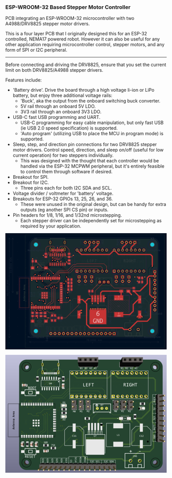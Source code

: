 ### ESP-WROOM-32 Based Stepper Motor Controller

PCB integrating an ESP-WROOM-32 microcontroller with two A4988/DRV8825 stepper motor drivers.

This is a four layer PCB that I originally designed this for an ESP-32 controlled, NEMA17 powered robot.  However it can also be useful for any other application requiring microcontroller control, stepper motors, and any form of SPI or I2C peripheral.

-----

Before connecting and driving the DRV8825, ensure that you set the current limit on both DRV8825/A4988 stepper drivers.

Features include:
 - 'Battery drive'.  Drive the board through a high voltage li-ion or LiPo battery, but enjoy three additional voltage rails:
    - 'Buck', aka the output from the onboard switching buck converter.
    - 5V rail through an onboard 5V LDO.
    - 3V3 rail through an onboard 3V3 LDO.
 - USB-C fast USB programming and UART.
    - USB-C programming for easy cable manipulation, but only fast USB (ie USB 2.0 speed specification) is supported.
    - 'Auto program' (utilizing USB to place the MCU in program mode) is supported.
 - Sleep, step, and direction pin connections for two DRV8825 stepper motor drivers.  Control speed, direction, and sleep on/off (useful for low current operation) for two steppers individually.
    - This was designed with the thought that each controller would be handled via the ESP-32 MCPWM peripheral, but it's entirely feasible to control them through software if desired.
 - Breakout for SPI.
 - Breakout for I2C.
    - Three pins each for both I2C SDA and SCL.
 - Voltage divider / voltmeter for 'battery' voltage.
 - Breakouts for ESP-32 GPIOs 13, 25, 26, and 36.
    - These were unused in the original design, but can be handy for extra outputs (eg another SPI CS pin) or inputs.
 - Pin headers for 1/8, 1/16, and 1/32nd microstepping.
    - Each stepper driver can be independently set for microstepping as required by your application.

![stepper_driver_f_cu.png](resources/stepper_driver_f_cu.png)

![stepper_driver_render.png](resources/stepper_driver_render.png)

